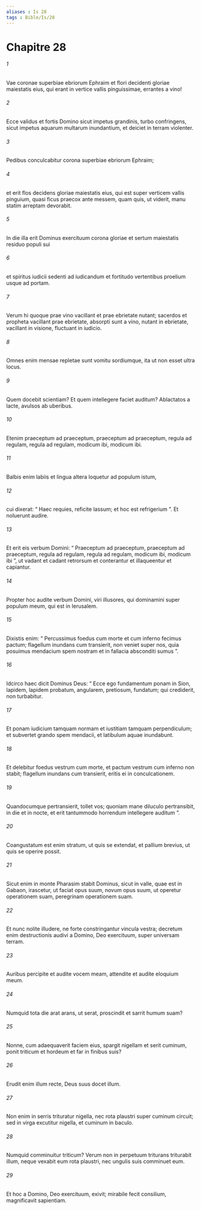 ```yaml
---
aliases : Is 28
tags : Bible/Is/28
---
```


# Chapitre 28

###### 1
Vae coronae superbiae ebriorum Ephraim et flori decidenti gloriae maiestatis eius, qui erant in vertice vallis pinguissimae, errantes a vino!
###### 2
Ecce validus et fortis Domino sicut impetus grandinis, turbo confringens, sicut impetus aquarum multarum inundantium, et deiciet in terram violenter.
###### 3
Pedibus conculcabitur corona superbiae ebriorum Ephraim;
###### 4
et erit flos decidens gloriae maiestatis eius, qui est super verticem vallis pinguium, quasi ficus praecox ante messem, quam quis, ut viderit, manu statim arreptam devorabit.
###### 5
In die illa erit Dominus exercituum corona gloriae et sertum maiestatis residuo populi sui
###### 6
et spiritus iudicii sedenti ad iudicandum et fortitudo vertentibus proelium usque ad portam.
###### 7
Verum hi quoque prae vino vacillant et prae ebrietate nutant; sacerdos et propheta vacillant prae ebrietate, absorpti sunt a vino, nutant in ebrietate, vacillant in visione, fluctuant in iudicio.
###### 8
Omnes enim mensae repletae sunt vomitu sordiumque, ita ut non esset ultra locus.
###### 9
Quem docebit scientiam? Et quem intellegere faciet auditum? Ablactatos a lacte, avulsos ab uberibus.
###### 10
Etenim praeceptum ad praeceptum, praeceptum ad praeceptum, regula ad regulam, regula ad regulam, modicum ibi, modicum ibi.
###### 11
Balbis enim labiis et lingua altera loquetur ad populum istum,
###### 12
cui dixerat: “ Haec requies, reficite lassum; et hoc est refrigerium ”. Et noluerunt audire.
###### 13
Et erit eis verbum Domini: “ Praeceptum ad praeceptum, praeceptum ad praeceptum, regula ad regulam, regula ad regulam, modicum ibi, modicum ibi ”, ut vadant et cadant retrorsum et conterantur et illaqueentur et capiantur.
###### 14
Propter hoc audite verbum Domini, viri illusores, qui dominamini super populum meum, qui est in Ierusalem.
###### 15
Dixistis enim: “ Percussimus foedus cum morte et cum inferno fecimus pactum; flagellum inundans cum transierit, non veniet super nos, quia posuimus mendacium spem nostram et in fallacia absconditi sumus ”.
###### 16
Idcirco haec dicit Dominus Deus: “ Ecce ego fundamentum ponam in Sion, lapidem, lapidem probatum, angularem, pretiosum, fundatum; qui crediderit, non turbabitur.
###### 17
Et ponam iudicium tamquam normam et iustitiam tamquam perpendiculum; et subvertet grando spem mendacii, et latibulum aquae inundabunt.
###### 18
Et delebitur foedus vestrum cum morte, et pactum vestrum cum inferno non stabit; flagellum inundans cum transierit, eritis ei in conculcationem.
###### 19
Quandocumque pertransierit, tollet vos; quoniam mane diluculo pertransibit, in die et in nocte, et erit tantummodo horrendum intellegere auditum ”.
###### 20
Coangustatum est enim stratum, ut quis se extendat, et pallium brevius, ut quis se operire possit.
###### 21
Sicut enim in monte Pharasim stabit Dominus, sicut in valle, quae est in Gabaon, irascetur, ut faciat opus suum, novum opus suum, ut operetur operationem suam, peregrinam operationem suam.
###### 22
Et nunc nolite illudere, ne forte constringantur vincula vestra; decretum enim destructionis audivi a Domino, Deo exercituum, super universam terram.
###### 23
Auribus percipite et audite vocem meam, attendite et audite eloquium meum.
###### 24
Numquid tota die arat arans, ut serat, proscindit et sarrit humum suam?
###### 25
Nonne, cum adaequaverit faciem eius, spargit nigellam et serit cuminum, ponit triticum et hordeum et far in finibus suis?
###### 26
Erudit enim illum recte, Deus suus docet illum.
###### 27
Non enim in serris trituratur nigella, nec rota plaustri super cuminum circuit; sed in virga excutitur nigella, et cuminum in baculo.
###### 28
Numquid comminuitur triticum? Verum non in perpetuum triturans triturabit illum, neque vexabit eum rota plaustri, nec ungulis suis comminuet eum.
###### 29
Et hoc a Domino, Deo exercituum, exivit; mirabile fecit consilium, magnificavit sapientiam.
